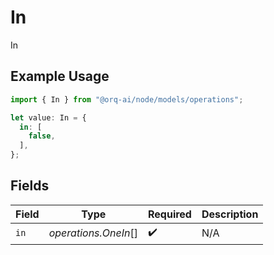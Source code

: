 # In

In

## Example Usage

```typescript
import { In } from "@orq-ai/node/models/operations";

let value: In = {
  in: [
    false,
  ],
};
```

## Fields

| Field                | Type                 | Required             | Description          |
| -------------------- | -------------------- | -------------------- | -------------------- |
| `in`                 | *operations.OneIn*[] | :heavy_check_mark:   | N/A                  |